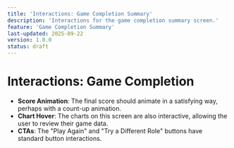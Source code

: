 ```yaml
---
title: 'Interactions: Game Completion Summary'
description: 'Interactions for the game completion summary screen.'
feature: 'Game Completion Summary'
last-updated: 2025-09-22
version: 1.0.0
status: draft
---
```


# Interactions: Game Completion

- **Score Animation**: The final score should animate in a satisfying way, perhaps with a count-up animation.
- **Chart Hover**: The charts on this screen are also interactive, allowing the user to review their game data.
- **CTAs**: The "Play Again" and "Try a Different Role" buttons have standard button interactions.
